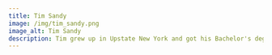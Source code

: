 ```yaml
---
title: Tim Sandy
image: /img/tim_sandy.png
image_alt: Tim Sandy
description: Tim grew up in Upstate New York and got his Bachelor's degree in mechanical engineering from Carnegie Mellon University. He then came to Zurich, where he received his Master's degree and PhD in robotics from ETH Zurich, focusing on system design, sensor fusion, and visual tracking for robotic building construction. <br>He likes syncopated rhythms and spreadable cheeses.
---
```


